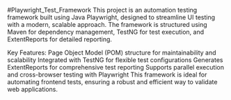 #Playwright_Test_Framework
This project is an automation testing framework built using Java Playwright, designed to streamline UI testing with a modern, scalable approach. The framework is structured using Maven for dependency management, TestNG for test execution, and ExtentReports for detailed reporting.

Key Features: Page Object Model (POM) structure for maintainability and scalability Integrated with TestNG for flexible test configurations Generates ExtentReports for comprehensive test reporting Supports parallel execution and cross-browser testing with Playwright This framework is ideal for automating frontend tests, ensuring a robust and efficient way to validate web applications.